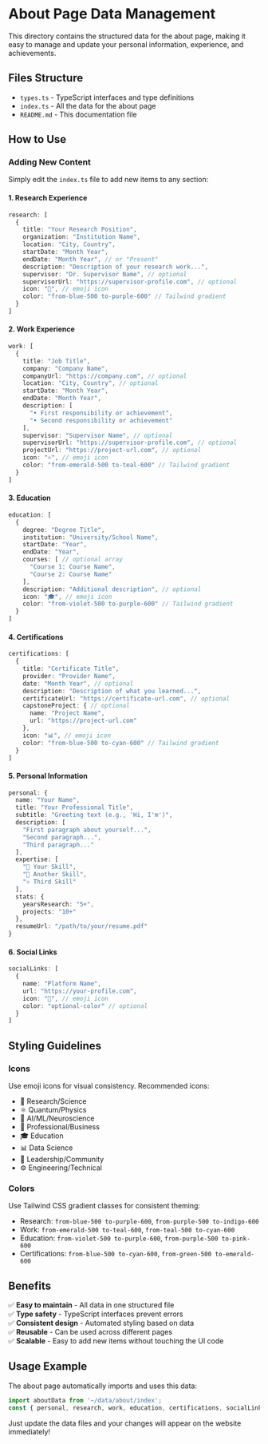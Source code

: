 # About Page Data Management

This directory contains the structured data for the about page, making it easy to manage and update your personal information, experience, and achievements.

## Files Structure

- `types.ts` - TypeScript interfaces and type definitions
- `index.ts` - All the data for the about page
- `README.md` - This documentation file

## How to Use

### Adding New Content

Simply edit the `index.ts` file to add new items to any section:

#### 1. Research Experience
```typescript
research: [
  {
    title: "Your Research Position",
    organization: "Institution Name",
    location: "City, Country",
    startDate: "Month Year",
    endDate: "Month Year", // or "Present"
    description: "Description of your research work...",
    supervisor: "Dr. Supervisor Name", // optional
    supervisorUrl: "https://supervisor-profile.com", // optional
    icon: "🔬", // emoji icon
    color: "from-blue-500 to-purple-600" // Tailwind gradient
  }
]
```

#### 2. Work Experience
```typescript
work: [
  {
    title: "Job Title",
    company: "Company Name",
    companyUrl: "https://company.com", // optional
    location: "City, Country", // optional
    startDate: "Month Year",
    endDate: "Month Year",
    description: [
      "• First responsibility or achievement",
      "• Second responsibility or achievement"
    ],
    supervisor: "Supervisor Name", // optional
    supervisorUrl: "https://supervisor-profile.com", // optional
    projectUrl: "https://project-url.com", // optional
    icon: "⚛️", // emoji icon
    color: "from-emerald-500 to-teal-600" // Tailwind gradient
  }
]
```

#### 3. Education
```typescript
education: [
  {
    degree: "Degree Title",
    institution: "University/School Name",
    startDate: "Year",
    endDate: "Year",
    courses: [ // optional array
      "Course 1: Course Name",
      "Course 2: Course Name"
    ],
    description: "Additional description", // optional
    icon: "🎓", // emoji icon
    color: "from-violet-500 to-purple-600" // Tailwind gradient
  }
]
```

#### 4. Certifications
```typescript
certifications: [
  {
    title: "Certificate Title",
    provider: "Provider Name",
    date: "Month Year", // optional
    description: "Description of what you learned...",
    certificateUrl: "https://certificate-url.com", // optional
    capstoneProject: { // optional
      name: "Project Name",
      url: "https://project-url.com"
    },
    icon: "📊", // emoji icon
    color: "from-blue-500 to-cyan-600" // Tailwind gradient
  }
]
```

#### 5. Personal Information
```typescript
personal: {
  name: "Your Name",
  title: "Your Professional Title",
  subtitle: "Greeting text (e.g., 'Hi, I'm')",
  description: [
    "First paragraph about yourself...",
    "Second paragraph...",
    "Third paragraph..."
  ],
  expertise: [
    "🔬 Your Skill",
    "🧠 Another Skill", 
    "⚛️ Third Skill"
  ],
  stats: {
    yearsResearch: "5+",
    projects: "10+"
  },
  resumeUrl: "/path/to/your/resume.pdf"
}
```

#### 6. Social Links
```typescript
socialLinks: [
  {
    name: "Platform Name",
    url: "https://your-profile.com",
    icon: "🐙", // emoji icon
    color: "optional-color" // optional
  }
]
```

## Styling Guidelines

### Icons
Use emoji icons for visual consistency. Recommended icons:
- 🔬 Research/Science
- ⚛️ Quantum/Physics
- 🧠 AI/ML/Neuroscience
- 💼 Professional/Business
- 🎓 Education
- 📊 Data Science
- 🌟 Leadership/Community
- ⚙️ Engineering/Technical

### Colors
Use Tailwind CSS gradient classes for consistent theming:
- Research: `from-blue-500 to-purple-600`, `from-purple-500 to-indigo-600`
- Work: `from-emerald-500 to-teal-600`, `from-teal-500 to-cyan-600`
- Education: `from-violet-500 to-purple-600`, `from-purple-500 to-pink-600`
- Certifications: `from-blue-500 to-cyan-600`, `from-green-500 to-emerald-600`

## Benefits

✅ **Easy to maintain** - All data in one structured file  
✅ **Type safety** - TypeScript interfaces prevent errors  
✅ **Consistent design** - Automated styling based on data  
✅ **Reusable** - Can be used across different pages  
✅ **Scalable** - Easy to add new items without touching the UI code  

## Usage Example

The about page automatically imports and uses this data:

```typescript
import aboutData from '~/data/about/index';
const { personal, research, work, education, certifications, socialLinks } = aboutData;
```

Just update the data files and your changes will appear on the website immediately!